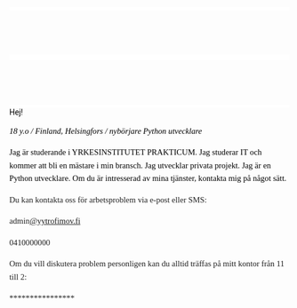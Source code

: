 <h1 class="zfr3Q duRjpb" dir="ltr" id="h.cq69tz96onbt" style="font-size: 34pt; margin: 0px; box-sizing: border-box; font-variant-ligatures: none; outline: none; position: relative; color: #ffffff; text-decoration-line: inherit; font-family: Montserrat; line-height: 1.2; padding-top: 13px; padding-bottom: 13px; border-bottom: 5px solid #ffffff; border-top: 5px solid #ffffff; pointer-events: none; white-space: pre-wrap;" tabindex="-1">&nbsp;</h1>
<h1 class="zfr3Q duRjpb" dir="ltr" id="h.cq69tz96onbt" style="font-size: 34pt; margin: 0px; box-sizing: border-box; font-variant-ligatures: none; outline: none; position: relative; color: #ffffff; text-decoration-line: inherit; font-family: Montserrat; line-height: 1.2; padding-top: 13px; padding-bottom: 13px; border-bottom: 5px solid #ffffff; border-top: 5px solid #ffffff; pointer-events: none; white-space: pre-wrap;" tabindex="-1">&nbsp;</h1>
<div class="CjVfdc" jsaction="touchstart:UrsOsc; click:KjsqPd; focusout:QZoaZ; mouseover:y0pDld; mouseout:dq0hvd;fv1Rjc:jbFSOd;CrfLRd:SzACGe;" jscontroller="Ae65rd" style="box-sizing: border-box; display: inline-block; max-width: 100%; pointer-events: all; position: relative;"><font color="#000000"><span style="box-sizing: border-box; font-family: Roboto;">Hej! </span></font></div>
<p class="zfr3Q" dir="ltr" style="box-sizing: border-box; margin: 15px 0px 0px; outline: none; position: relative; font-size: 11pt; text-decoration-line: inherit; font-family: Bitter; line-height: 1.6; border-bottom-color: #ffffff; border-top-color: #ffffff;"><font color="#000000"><em style="box-sizing: border-box;">18 y.o / Finland, Helsingfors / nyb&ouml;rjare Python utvecklare </em></font></p>
<p class="zfr3Q" dir="ltr" style="box-sizing: border-box; margin: 15px 0px 0px; outline: none; position: relative; font-size: 11pt; text-decoration-line: inherit; font-family: Bitter; line-height: 1.6; padding-bottom: 0px; border-bottom-color: #ffffff; border-top-color: #ffffff;"><font color="#000000">Jag &auml;r studerande i <span style="box-sizing: border-box; font-size: 11pt; vertical-align: baseline;">YRKESINSTITUTET PRAKTICUM</span>. Jag studerar IT och kommer att bli en m&auml;stare i min bransch. Jag utvecklar privata projekt. Jag &auml;r en Python utvecklare. Om du &auml;r intresserad av mina tj&auml;nster, kontakta mig p&aring; n&aring;got s&auml;tt.</font></p>
<p class="zfr3Q" dir="ltr" style="box-sizing: border-box; margin: 15px 0px 0px; outline: none; position: relative; font-size: 11pt; text-decoration-line: inherit; font-family: Bitter; line-height: 1.6; padding-bottom: 0px; border-bottom-color: #ffffff; border-top-color: #ffffff;"><span style="color: #212121; font-size: 11pt; text-decoration-line: inherit;">Du kan kontakta oss f&ouml;r arbetsproblem via e-post eller SMS:</span></p>
<p class="zfr3Q" dir="ltr" style="box-sizing: border-box; margin: 15px 0px 0px; outline: none; position: relative; color: #212121; font-size: 11pt; text-decoration-line: inherit; font-family: Bitter; line-height: 1.6;">admin<span class="aw5Odc" style="box-sizing: border-box; text-decoration-line: underline;"><a class="XqQF9c" href="mailto:work@yytrofimov.fi" style="box-sizing: border-box; text-decoration-line: none; pointer-events: all;" target="_blank">@yytrofimov.fi</a></span></p>
<p class="zfr3Q" dir="ltr" style="box-sizing: border-box; margin: 15px 0px 0px; outline: none; position: relative; color: #212121; font-size: 11pt; text-decoration-line: inherit; font-family: Bitter; line-height: 1.6;">0410000000</p>
<p class="zfr3Q" dir="ltr" style="box-sizing: border-box; margin: 15px 0px 0px; outline: none; position: relative; color: #212121; font-size: 11pt; text-decoration-line: inherit; font-family: Bitter; line-height: 1.6;">Om du vill diskutera problem personligen kan du alltid tr&auml;ffas p&aring; mitt kontor fr&aring;n 11 till 2:</p>
<p class="zfr3Q" dir="ltr" style="box-sizing: border-box; margin: 15px 0px 0px; outline: none; position: relative; color: #212121; font-size: 11pt; text-decoration-line: inherit; font-family: Bitter; line-height: 1.6; padding-bottom: 0px;">****************</p>
